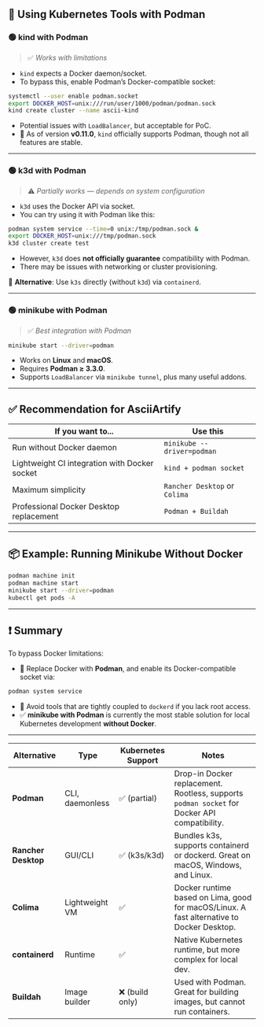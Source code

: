 ## 🧩 Using Kubernetes Tools with Podman

### 🟢 kind with Podman

> ✅ *Works with limitations*

* `kind` expects a Docker daemon/socket.
* To bypass this, enable Podman’s Docker-compatible socket:

```bash
systemctl --user enable podman.socket
export DOCKER_HOST=unix:///run/user/1000/podman/podman.sock
kind create cluster --name ascii-kind
```

* Potential issues with `LoadBalancer`, but acceptable for PoC.
* 📌 As of version **v0.11.0**, `kind` officially supports Podman, though not all features are stable.

---

### 🟢 k3d with Podman

> ⚠️ *Partially works — depends on system configuration*

* `k3d` uses the Docker API via socket.
* You can try using it with Podman like this:

```bash
podman system service --time=0 unix:/tmp/podman.sock &
export DOCKER_HOST=unix:///tmp/podman.sock
k3d cluster create test
```

* However, `k3d` does **not officially guarantee** compatibility with Podman.
* There may be issues with networking or cluster provisioning.

🔸 **Alternative**: Use `k3s` directly (without `k3d`) via `containerd`.

---

### 🟢 minikube with Podman

> ✅ *Best integration with Podman*

```bash
minikube start --driver=podman
```

* Works on **Linux** and **macOS**.
* Requires **Podman ≥ 3.3.0**.
* Supports `LoadBalancer` via `minikube tunnel`, plus many useful addons.

---

## ✅ Recommendation for AsciiArtify

| If you want to...                             | Use this                      |
| --------------------------------------------- | ----------------------------- |
| Run without Docker daemon                     | `minikube --driver=podman`    |
| Lightweight CI integration with Docker socket | `kind + podman socket`        |
| Maximum simplicity                            | `Rancher Desktop` or `Colima` |
| Professional Docker Desktop replacement       | `Podman + Buildah`            |

---

## 📦 Example: Running Minikube Without Docker

```bash
podman machine init
podman machine start
minikube start --driver=podman
kubectl get pods -A
```

---

## ❗ Summary

To bypass Docker limitations:

* 🔄 Replace Docker with **Podman**, and enable its Docker-compatible socket via:

```bash
podman system service
```

* 🧪 Avoid tools that are tightly coupled to `dockerd` if you lack root access.
* ✅ **minikube with Podman** is currently the most stable solution for local Kubernetes development **without Docker**.

---

| Alternative         | Type            | Kubernetes Support | Notes                                                                                        |
|---------------------|------------------|---------------------|----------------------------------------------------------------------------------------------|
| **Podman**          | CLI, daemonless | ✅ (partial)         | Drop-in Docker replacement. Rootless, supports `podman socket` for Docker API compatibility. |
| **Rancher Desktop** | GUI/CLI         | ✅ (k3s/k3d)         | Bundles k3s, supports containerd or dockerd. Great on macOS, Windows, and Linux.             |
| **Colima**          | Lightweight VM  | ✅                   | Docker runtime based on Lima, good for macOS/Linux. A fast alternative to Docker Desktop.    |
| **containerd**      | Runtime         | ✅                   | Native Kubernetes runtime, but more complex for local dev.                                   |
| **Buildah**         | Image builder   | ❌ (build only)      | Used with Podman. Great for building images, but cannot run containers.                      |






